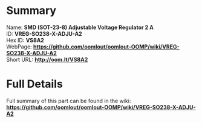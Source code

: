 
Summary
=================
  
Name: __SMD (SOT-23-8) Adjustable Voltage Regulator 2 A__    
ID: __VREG-SO238-X-ADJU-A2__   
Hex ID: __VS8A2__   
WebPage: __https://github.com/oomlout/oomlout-OOMP/wiki/VREG-SO238-X-ADJU-A2__   
Short URL: __http://oom.lt/VS8A2__   

Full Details
==========================
Full summary of this part can be found in the wiki:   
__https://github.com/oomlout/oomlout-OOMP/wiki/VREG-SO238-X-ADJU-A2__    

